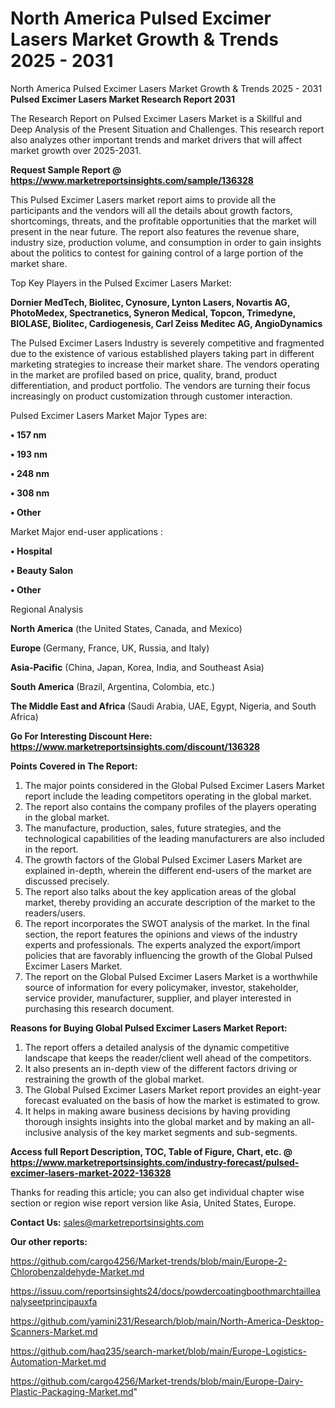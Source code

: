 # North America Pulsed Excimer Lasers Market Growth & Trends 2025 - 2031
North America Pulsed Excimer Lasers Market Growth & Trends 2025 - 2031
<strong>Pulsed Excimer Lasers Market Research Report 2031</strong>

The Research Report on Pulsed Excimer Lasers Market is a Skillful and Deep Analysis of the Present Situation and Challenges. This research report also analyzes other important trends and market drivers that will affect market growth over 2025-2031.

<strong>Request Sample Report @ <a href=https://www.marketreportsinsights.com/sample/136328>https://www.marketreportsinsights.com/sample/136328</a></strong>

This Pulsed Excimer Lasers market report aims to provide all the participants and the vendors will all the details about growth factors, shortcomings, threats, and the profitable opportunities that the market will present in the near future. The report also features the revenue share, industry size, production volume, and consumption in order to gain insights about the politics to contest for gaining control of a large portion of the market share.

Top Key Players in the Pulsed Excimer Lasers Market:

<strong>Dornier MedTech, Biolitec, Cynosure, Lynton Lasers, Novartis AG, PhotoMedex, Spectranetics, Syneron Medical, Topcon, Trimedyne, BIOLASE, Biolitec, Cardiogenesis, Carl Zeiss Meditec AG, AngioDynamics</strong>

The Pulsed Excimer Lasers Industry is severely competitive and fragmented due to the existence of various established players taking part in different marketing strategies to increase their market share. The vendors operating in the market are profiled based on price, quality, brand, product differentiation, and product portfolio. The vendors are turning their focus increasingly on product customization through customer interaction.

Pulsed Excimer Lasers Market Major Types are:

<strong>• 157 nm

• 193 nm

• 248 nm

• 308 nm

• Other</strong>

Market Major end-user applications :

<strong>• Hospital

• Beauty Salon

• Other</strong>

Regional Analysis

</u><strong><b>North America</b></strong> (the United States, Canada, and Mexico)

<strong><b>Europe </b></strong>(Germany, France, UK, Russia, and Italy)

<strong><b>Asia-Pacific</b></strong> (China, Japan, Korea, India, and Southeast Asia)

<strong><b>South America</b></strong> (Brazil, Argentina, Colombia, etc.)

<strong><b>The Middle East and Africa</b></strong> (Saudi Arabia, UAE, Egypt, Nigeria, and South Africa)

<strong>Go For Interesting Discount Here: <a href=https://www.marketreportsinsights.com/discount/136328>https://www.marketreportsinsights.com/discount/136328</a></strong>

<strong>Points Covered in The Report:</strong>
<ol>
  <li>The major points considered in the Global Pulsed Excimer Lasers Market report include the leading competitors operating in the global market.</li>
  <li>The report also contains the company profiles of the players operating in the global market.</li>
  <li>The manufacture, production, sales, future strategies, and the technological capabilities of the leading manufacturers are also included in the report.</li>
  <li>The growth factors of the Global Pulsed Excimer Lasers Market are explained in-depth, wherein the different end-users of the market are discussed precisely.</li>
  <li>The report also talks about the key application areas of the global market, thereby providing an accurate description of the market to the readers/users.</li>
  <li>The report incorporates the SWOT analysis of the market. In the final section, the report features the opinions and views of the industry experts and professionals. The experts analyzed the export/import policies that are favorably influencing the growth of the Global Pulsed Excimer Lasers Market.</li>
  <li>The report on the Global Pulsed Excimer Lasers Market is a worthwhile source of information for every policymaker, investor, stakeholder, service provider, manufacturer, supplier, and player interested in purchasing this research document.</li>
</ol>
<strong>Reasons for Buying Global Pulsed Excimer Lasers Market Report:</strong>

<ol>
  <li>The report offers a detailed analysis of the dynamic competitive landscape that keeps the reader/client well ahead of the competitors.</li>
  <li>It also presents an in-depth view of the different factors driving or restraining the growth of the global market.</li>
  <li>The Global Pulsed Excimer Lasers Market report provides an eight-year forecast evaluated on the basis of how the market is estimated to grow.</li>
  <li>It helps in making aware business decisions by having providing thorough insights insights into the global market and by making an all-inclusive analysis of the key market segments and sub-segments.</li>
</ol>
<strong>Access full Report Description, TOC, Table of Figure, Chart, etc. @ <a href=https://www.marketreportsinsights.com/industry-forecast/pulsed-excimer-lasers-market-2022-136328>https://www.marketreportsinsights.com/industry-forecast/pulsed-excimer-lasers-market-2022-136328</a></strong>


Thanks for reading this article; you can also get individual chapter wise section or region wise report version like Asia, United States, Europe.

<strong>Contact Us:</strong>
sales@marketreportsinsights.com

<strong>Our other reports:</strong>

<a href=https://github.com/cargo4256/Market-trends/blob/main/Europe-2-Chlorobenzaldehyde-Market.md>https://github.com/cargo4256/Market-trends/blob/main/Europe-2-Chlorobenzaldehyde-Market.md</a>

<a href=https://issuu.com/reportsinsights24/docs/powdercoatingboothmarchtailleanalyseetprincipauxfa>https://issuu.com/reportsinsights24/docs/powdercoatingboothmarchtailleanalyseetprincipauxfa</a>

<a href=https://github.com/yamini231/Research/blob/main/North-America-Desktop-Scanners-Market.md>https://github.com/yamini231/Research/blob/main/North-America-Desktop-Scanners-Market.md</a>

<a href=https://github.com/haq235/search-market/blob/main/Europe-Logistics-Automation-Market.md>https://github.com/haq235/search-market/blob/main/Europe-Logistics-Automation-Market.md</a>

<a href=https://github.com/cargo4256/Market-trends/blob/main/Europe-Dairy-Plastic-Packaging-Market.md>https://github.com/cargo4256/Market-trends/blob/main/Europe-Dairy-Plastic-Packaging-Market.md</a>"
